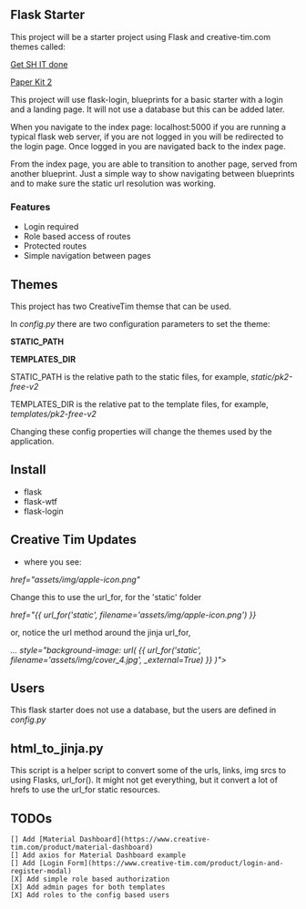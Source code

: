 ## Flask Starter

This project will be a starter project using Flask and creative-tim.com themes called:

[Get SH IT done](https://www.creative-tim.com/product/get-shit-done-kit)

[Paper Kit 2](https://www.creative-tim.com/product/paper-kit-2)

This project will use flask-login, blueprints for a basic starter with a login and a landing page.  It will not use a database but this can be added later.

When you navigate to the index page: localhost:5000 if you are running a typical flask web server, if you are not logged in you will be redirected to the login page.  Once logged in you are navigated back to the index page.

From the index page, you are able to transition to another page, served from another blueprint.  Just a simple way to show navigating between blueprints and to make sure the static url resolution was working.


### Features

- Login required
- Role based access of routes
- Protected routes
- Simple navigation between pages


## Themes

This project has two CreativeTim themse that can be used.

In *config.py* there are two configuration parameters to set the theme:

**STATIC_PATH**

**TEMPLATES_DIR**

STATIC_PATH is the relative path to the static files, for example, *static/pk2-free-v2*

TEMPLATES_DIR is the relative pat to the template files, for example, *templates/pk2-free-v2*

Changing these config properties will change the themes used by the application.

## Install

- flask
- flask-wtf
- flask-login

## Creative Tim Updates

* where you see:

*href="assets/img/apple-icon.png"*


Change this to use the url_for, for the 'static' folder

*href="{{ url_for('static', filename='assets/img/apple-icon.png') }}*

or, notice the url method around the jinja url_for,

*... style="background-image: url( {{ url_for('static', filename='assets/img/cover_4.jpg', _external=True) }} )">*


## Users

This flask starter does not use a database, but the users are defined in *config.py*


## html_to_jinja.py

This script is a helper script to convert some of the urls, links, img srcs to using Flasks, url_for().  It might not get everything, but it convert a lot of hrefs to use the url_for static resources.

## TODOs

    [] Add [Material Dashboard](https://www.creative-tim.com/product/material-dashboard)
    [] Add axios for Material Dashboard example
    [] Add [Login Form](https://www.creative-tim.com/product/login-and-register-modal)
    [X] Add simple role based authorization
    [X] Add admin pages for both templates
    [X] Add roles to the config based users
